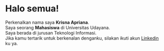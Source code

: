 # Halo semua! 
Perkenalkan nama saya **Krisna Apriana**.\
Saya seorang **Mahasiswa** di Universitas Udayana.\
Saya berada di jurusan Teknologi Informasi.\
Jika kamu tertarik untuk berkenalan denganku, silakan ikuti akun [Linkedin](https://www.linkedin.com/in/krisna-apriana/) ku ya.
